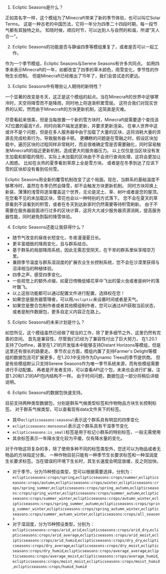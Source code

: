 1. Ecliptic Seasons是什么？

正如其名字一样，这个模组为了Minecraft带来了新的季节体验，也可以叫它Solar Terms。
这是一种古老的中国历法，它将一年分为四季二十四段时期，每一段节气都有其独特之处。
知晓时候，顺应时节，可以达到人与自然的和谐，所谓“天人合一”。

2. Ecliptic Seasons的功能是否与静谧四季等模组重复了，或者是否可以一起工作。

作为一个季节模组，Ecliptic Seasons与Serene Seasons有许多共同点。
如用四季来表示Minecraft的一年，如都改变了四季的草木颜色，雨雪变化，季节性的作物生长控制。
但是Minecraft已经推出了15年了，我们会尝试走的更远。

3. Ecliptic Seasons中有哪些让人期待的新特性？

一个显著的改变是冬天，这正是这个模组的起点。当在Minecraft的世界中足够寒冷时，天空将降雪而不是降雨，同时地上将逐渐积累雪层。
这符合我们对现实世界的认知，然而由于Minecraft的方块更新机制，这简直是灾难。

尽管看起来很美，但是当每放置一个新的雪方块时，Minecraft就需要逐个查找该XZ位置的最高Y点，同时向客户端发送更新，并要求更新渲染。
在单人世界中这或许不是个问题，但是在多人服务器中由于加载了大量的区块，这将消耗大量的资源去完成检索行为，导致服务器卡顿。
更糟糕的问题是在雪融之时，假设区块加载中，遍历区块的过程同样非常耗时，而且很难确定雪是否需要融化，同时容易触发Minecraft的临近更新机制，造成更大的服务器压力。
以上仅仅是当区块没有发生加载和卸载的情形，实际上未加载的区块由于不会进行查询处理，这将会更加让人困惑。
比如在炎热的夏季看到草原上全是雪方块。 或者是在冬季到达了应该下雪的区块却没有看到任何雪。

Ecliptic Seasons用全新的覆雪机制改变了这个局面。现在，当群系的基础温度不够寒冷时，虽然在冬季仍然会降雪，却不会触发方块更新机制。
同时方块将换上新装，薄薄的浅雪将逐渐覆盖这个世界，无论是泥土、草、树叶或者是您的屋顶。在您看不见的未加载区块，雪花也会以一种特别的方式落下。
您不会在夏天的草原看到不该看到的积雪，或者在冬天到达新家时仍然需要等待积雪刷新。
由于不需要在服务器层面进行过多的区块计算，这将大大减少服务器资源消耗，提高服务器性能，同时避免割裂的降雪体验。

4. Ecliptic Seasons还能让我获得什么？

* 随节气改变的昼夜长短变化，冬夜漫漫夏日长。
* 更丰富细致的降雨变化，且与群系结合。
* 基于群系的局部降雨系统，因此无需忍受阴天，在干旱的群系里纵享晴空万里。
* 兼顾季节温度与群系湿润度的扩展农业生长控制系统，您不会在沙漠里获得与沼泽相当的种植体验。
* 四季之声，感受四季变化。
* 一些视觉上的额外点缀，如夏日傍晚低矮花草中飞出的萤火虫或者是树叶的落叶飘飞。
* 以上这些功能都可以通过配置文件进行配置，选择权在您！
* 如果您是服务器管理者，可以用`/ecliptic`来设置时间或者是天气。
* 如果您是整合包制作者或者其他模组制作者，您可以通过API获取当前状态，或者是制作数据包，更多自定义内容正在路上。

5. Ecliptic Seasons的未来计划是什么？

如您所见，这个模组虽然已经做了相当的工作，除了更多细节之外，这里仍然有完善的空间。
首先是兼容性，尽管我们已经为了兼容性付出了巨大努力，
在1.20.1支持了Optfine，甚至在1.21的开发版本中能够支持Distant Horizons等模组，但是这里还有很长的路要走。
季节农业方面，模组内置了支持Farmer's Delight等模组的数据包且可扩展更多，在1.20.1中支持作为Dynamic Trees的季节提供商。
但是有些模组默认只支持Serene Seasons作为唯一季节系统来源，而有些模组需要进行手动配置。
再者是开发者支持，可以查看API这个包，未来也会进行扩展，注意1.20和1.21的API包内结构不一样。
由于时间问题，数据包这一部分将稍后详细说明。

6. Ecliptic Seasons的数据包快速支持。

目前支持两种类型数据包，分别是群系气候类型标签和作物物品方块生长控制标签。
对于群系气候类型，可以查看现有data文件夹下的标签。
* 其中`eclipticseasons:seasonal`表示这个群系具有明显的四季变化
* `eclipticseasons:monsoonal`表示这个群系具有干湿季节变化
* `eclipticseasons:is_small`标签是用于标记小群系的特别标签，一般无需使用
* 其余标签表示一年降水变化较为平缓，仅有降水量的变化。

对于作物这将复杂的多，除了使用多种不同的标签类型外，您还可以为物品或者无物品的方块指定分类。
一种作物目前只能有一种季节生长要求标签和一种湿润度生长要求标签。当在错误的环境下生长时，其生长速度会明显放缓，反之则加快。
* 对于季节，分为15种预设类型，您可以根据需要选择，分别为：`eclipticseasons:crops/spring`,`eclipticseasons:crops/summer`,`eclipticseasons:crops/autumn`,`eclipticseasons:crops/winter`,`eclipticseasons:crops/spring_summer`,`eclipticseasons:crops/spring_autumn`,`eclipticseasons:crops/spring_winter`,`eclipticseasons:crops/summer_autumn`,`eclipticseasons:crops/summer_winter`,`eclipticseasons:crops/autumn_winter`,`eclipticseasons:crops/spring_summer_autumn`,`eclipticseasons:crops/spring_summer_winter`,`eclipticseasons:crops/spring_autumn_winter`,`eclipticseasons:crops/summer_autumn_winter`,`eclipticseasons:crops/all_seasons`
* 对于湿润度，分为15种预设类型，分别为：`eclipticseasons:crops/arid_arid`,`eclipticseasons:crops/arid_dry`,`eclipticseasons:crops/arid_average`,`eclipticseasons:crops/arid_moist`,`eclipticseasons:crops/arid_humid`,`eclipticseasons:crops/dry_dry`,`eclipticseasons:crops/dry_average`,`eclipticseasons:crops/dry_moist`,`eclipticseasons:crops/dry_humid`,`eclipticseasons:crops/average_average`,`eclipticseasons:crops/average_moist`,`eclipticseasons:crops/average_humid`,`eclipticseasons:crops/moist_moist`,`eclipticseasons:crops/moist_humid`,`eclipticseasons:crops/humid_humid`




